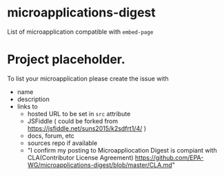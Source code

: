 # microapplications-digest
List of microapplication compatible with `embed-page`

# Project placeholder.

To list your microapplication please create the issue with 
* name
* description 
* links to 
    * hosted URL to be set in `src` attribute
    * JSFiddle ( could be forked from https://jsfiddle.net/suns2015/k2sdfrt1/4/ ) 
    * docs, forum, etc
    * sources repo if available
    * "I confirm my posting to Microappliocation Digest is compiant with CLA(Contributor License Agreement) https://github.com/EPA-WG/microapplications-digest/blob/master/CLA.md"


